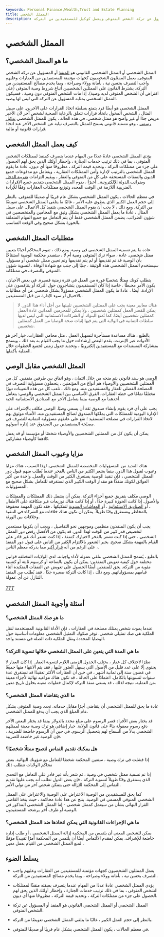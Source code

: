 ```yaml
---
keywords: Personal Finance,Wealth,Trust and Estate Planning
title: الممثل الشخصي
description: الممثل الشخصي هو المنفذ أو المسؤول عن تركة الشخص المتوفى ويعمل كوكيل للمستفيدين من التركة.
---
```


# الممثل الشخصي
## ما هو الممثل الشخصي؟

الممثل الشخصي أو الممثل الشخصي القانوني هو [المنفذ](/executor) أو المسؤول عن تركة الشخص المتوفى. يعمل الممثلون الشخصيون كجهات مؤتمنة للمستفيدين من العقارات وعليهم واجب التصرف بحسن نية ، بأمانة وولاء وصراحة ، وبما يخدم مصالح المستفيدين من التركة. يشترط القانون على الممثلين الشخصيين اتباع شروط وصية المتوفى (على افتراض أن الشخص المتوفى لديه وصية). إذا مات الشخص المتوفى دون وصية ، فسيكون الممثل الشخصي بمثابة المسؤول عن التركة التي ليس لها وصية.

الممثل الشخصي هو أيضًا فرد يتمتع بسلطة اتخاذ القرارات على الآخرين. على سبيل المثال ، الشخص المخول باتخاذ قرارات تتعلق بالرعاية الصحية لشخص آخر لأن الأخير مريض جدًا أو غير واضح هو ممثل شخصي. في هذه الحالة ، يكون للممثل الشخصي [توكيل رسمي](/powerofattorney) ، وهو مستند قانوني يسمح للممثل بالتصرف نيابة عن الشخص الآخر عند اتخاذ قرارات قانونية أو مالية.

## كيف يعمل الممثل الشخصي

يؤدي الممثل الشخصي عادةً عددًا من المهام عندما يتصرف كمنفذ لممتلكات الشخص المتوفى ، بما في ذلك ترتيب خدمات الجنازة ، وإخطار أولئك الذين يحق لهم الحصول على جزء من ممتلكات التركة ، وتحديد قيمة التركة ، مطروحًا منها أي ديون. عادة ما يقوم الممثل الشخصي بالترتيب لإدارة وأمن الممتلكات العقارية ، ويتعامل مع مدفوعات جميع الديون والنفقات المستحقة على كل من المتوفى والعقار ، ويقيم التزامات [ضريبة الدخل وضرائب الدولة](/estatetax) [الإلكترونية .](/estatetax) أخيرًا ، يقوم الممثل الشخصي بتقديم جميع الإقرارات الضريبية اللازمة في الوقت المحدد وتوزيع ممتلكات العقارات وفقًا للإرادة.

في معظم الحالات ، يكون الممثل الشخصي بشكل عام قريبًا أو صديقًا للمتوفى. بالنظر إلى حجم العمل الكبير الذي ينطوي عليه الأمر ، غالبًا ما يتلقى الممثل الشخصي تعويضًا من التركة. ومع ذلك ، لا يجب أن يقوم الممثل الشخصي بتنفيذ كل الأعمال. على سبيل المثال ، عادةً ما يعمل الممثل الشخصي بشكل وثيق مع المحامين والمتخصصين في شؤون الضرائب. يضمن الممثل الشخصي فقط أن يتم التعامل مع جميع المهام المتعلقة بالحوزة بشكل صحيح وفي الوقت المناسب.

## متطلبات الممثل الشخصي

عادة ما يتم تسمية الممثل الشخصي في وصية. ومع ذلك ، تقوم المحاكم أحيانًا بتعيين ممثل شخصي. عادة ، سواء ترك المتوفى وصية أم لا ، ستصدر محكمة الوصية استنتاجًا بأن الوصية قد تم تقديمها أو لم يتم تقديمها وتم تعيين ممثل شخصي أو مسؤول. سيستخدم الممثل الشخصي هذه الوثيقة ، جنبًا إلى جنب مع شهادة الوفاة ، لتسوية شؤون المتوفى والتصرف في ممتلكاته.

يتطلب كونك ممثلًا شخصيًا فورة من العمل في فترة زمنية قصيرة. في بعض الأحيان ، يكون الأمر محبطًا ، خاصة إذا كان المستفيدون يتشاجرون حول التركة أو يتنافسون على الإرادة. أيضًا ، عادةً ما يكون الممثل الشخصي مسؤولاً بشكل شخصي عن أي مطالبات بالاحتيال أو سوء الإدارة من قبل المستفيدين.

> هناك معايير معينة يجب على الممثلين الشخصيين تلبيتها من أجل أداء هذا الدور. لا يمكن للقصر العمل كممثلين شخصيين ، ولا يمكن للمجرمين المدانين عادة العمل كممثلين شخصيين أيضًا. كما تُمنع البنوك أو الشركات الاستئمانية التي ليس لديها سلطات ائتمانية في الولاية التي يتم فيها إثبات صحة الوصايا من العمل كممثلين شخصيين.

>

بالطبع ، هناك مساعدة مستأجرة لتسهيل العمل ، مثل محامي العقارات. خيار آخر هو الأدوات عبر الإنترنت. يقدم البعض إرشادات حول ما يجب القيام به بعد ذلك ، ويسمح بمشاركة المستندات مع المستفيدين إلكترونيًا ، وتحديد جدول زمني لجميع الخطوات خلال العملية بأكملها.

## الممثل الشخصي مقابل الوصي

[الوصي](/trustee) هو سند قانوني يتم منحه من خلال ائتمان ، وهو اتفاق بين طرفين متفقين. كل من الممثلين الشخصيين والأوصياء هم أنواع من المؤتمنين ، يتحملون مسؤولية التصرف في المصلحة الفضلى للعقار والمستفيدين منه. ومع ذلك ، تلعب كل من هذه التعيينات دورًا مختلفًا تمامًا في خطة العقارات. الفرق الأساسي بين الممثل الشخصي والوصي: يتعامل أحدهما مع الوصية بينما يتعامل الآخر مع الصناديق الاستئمانية الحية.

يجب على أي فرد يقوم بإنشاء صندوق ثقة أن يسمي وصيًا. الوصي مكلف بالإشراف على الإدارة اليومية للممتلكات التي يملكها الصندوق لصالح المستفيدين منه. الأمناء موثوق بهم لاتخاذ القرارات في مصلحة المستفيد ؛ تقع على عاتقهم مسؤولية ائتمانية للتصرف في مصلحة المستفيدين من الصندوق عند إدارة أصولهم.

يمكن أن يكون كل من الممثلين الشخصيين والأوصياء شخصًا أو مؤسسة أو قد يعمل كلاهما كأوصياء مشاركين.

## مزايا وعيوب الممثل الشخصي

هناك العديد من المسؤوليات المخصصة للممثل الشخصي. لهذا السبب ، هناك مزايا وعيوب لقبول هذا الدور. بينما يشعر الكثير من الناس بالفخر عندما يُطلب منهم قبول دور الممثل الشخصي ، فإن تنفيذ الوصية يستغرق الكثير من الوقت والعمل. واحدة من أكبر العوائق لكونك منفذًا هو مقدار الوقت الكبير الذي تستغرقه للتعامل بشكل صحيح مع المسؤوليات.

الوصي مكلف بتفريق جميع أجزاء التركة. يمكن أن يشمل ذلك الممتلكات والممتلكات والأصول. إذا كانت الحوزة كبيرة جدًا ، أو إذا كانت هناك توزيعات غير متكافئة على الأطفال ، أو [الصناديق الاستئمانية](/trust) ، أو [المعاشات السنوية](/annuity) لتفكيكها ، فقد تكون المهمة محفوفة بالمخاطر وتستغرق وقتًا طويلاً. يمكن أن تكون هناك خلافات مع الشركاء في التنفيذ وخلافات بين الورثة.

يجب أن يكون المنفذون منظمين وموجهين نحو التفاصيل ، ويجب أن يكونوا مستعدين لتخصيص قدر كبير من الوقت لهذا الدور. قد يكون من الأفضل رفض دور الممثل الشخصي ، حتى إذا كنت تشعر بالفخر لاختيارك كمنفذ ، إذا كنت تشعر أنك غير قادر على القيام بالمهمة بشكل صحيح. يجبر الشعور بالالتزام الكثير من الناس على قبول دور المنفذ ، على الرغم من أنه [قرار أكبر](/trustee) مما يدركه معظم الناس.

بالطبع ، يُسمح للممثل الشخصي بتلقي عمولة لأداء واجباته. لدى الولايات المختلفة قوانين مختلفة حول كيفية تعويض المنفذين: يمكن أن يكون بالساعة أو كرسوم ثابتة أو كنسبة مئوية من التركة. يحق للمنفذين أيضًا الحصول على تعويض عن النفقات المتكبدة أثناء قيامهم بمسؤولياتهم. ومع ذلك ، إذا كانت التركة صغيرة جدًا ، فقد يُطلب من المنفذ التنازل عن أي عمولة.

<h5> <a href=""> TTT </a> </h5>

## أسئلة وأجوبة الممثل الشخصي

### ما هو صك الممثل الشخصي؟

عندما يموت شخص يمتلك مصلحة في العقارات ، فإن الأداة القانونية المستخدمة لنقل الملكية هي صك تمثيلي شخصي. توفر صكوك التمثيل الشخصي معلومات أساسية حول الوصايا المحددة ونقل الملكية ذات الصلة في مستند واحد.

### ما هي المدة التي يتعين على الممثل الشخصي خلالها تسوية التركة؟

نظرًا لاختلاف كل عقار ، يختلف الجدول الزمني اللازم لتسوية العقار. إذا كان العقار لا يحتوي إلا على عدد قليل من الأصول التي يسهل العثور عليها ، فقد يتم الانتهاء منها جميعًا في غضون ستة إلى ثمانية أشهر ، في حين أن العقارات الأكثر تعقيدًا قد تستغرق عدة سنوات لتسويتها بالكامل. اعتمادًا على الحالة ، قد تكون هناك مواعيد نهائية لأجزاء معينة من العملية. نتيجة لذلك ، قد يسعى منفذ التركة لإكمال خطوات معينة بحلول تاريخ معين.

### ما الذي يتقاضاه الممثل الشخصي؟

عادة ما يحق للممثل الشخصي أن يتقاضى أجرًا مقابل خدماته. تحدد وصية المتوفى بشكل عام المبلغ الذي يجب أن يدفع للممثل الشخصي.

قد يختار بعض الأفراد قصر الرسوم على مبلغ محدد بالدولار بينما قد يختار البعض الآخر دفع رسوم معقولة بناءً على قانون الولاية. خيار إضافي هو ترك وصية معينة لممثلهم الشخصي بدلاً من السماح لهم بتحصيل الرسوم. في حين أن الرسوم خاضعة للضريبة ، فإن الوصية غير خاضعة للضريبة.

### هل يمكنك تقديم التماس لتصبح ممثلًا شخصيًا؟

إذا فشلت في ترك وصية ، ستعين المحكمة شخصًا للتعامل مع شؤونك النهائية. بعض محاكم الولايات تتطلب ذلك

إذا تم تسمية ممثل شخصي في وصية ، ثم شعر بأنه غير قادر على التعامل مع التحدي الذي يستغرق وقتًا طويلاً لتسوية التركة ، فإن بعض الدول تطلب أنه يجب عليها تقديم التماس إلى المحكمة للإزالة حتى يتمكن شخص آخر من تولي الأمر.

كما يحق للمستفيدين من الوصية الاعتراض على الوصية والاعتراض على الممثل الشخصي المتوفى المسمى في الوصية. ينتج عن هذا عادة محاكمة ، حيث يتخذ القاضي القرار النهائي بشأن من سيعمل كممثل شخصي - إما الممثل الشخصي المذكور في الوصية أو طرف آخر يرشحه المستفيدون.

### ما هي الإجراءات القانونية التي يمكن اتخاذها ضد الممثل الشخصي؟

يمكن للشخص المعني أن يلتمس من المحكمة إزالة الممثل الشخصي ، أو طلب إدارة خاضعة للإشراف. يمكن لمقدم الالتماس أيضًا أن يلتمس من المحكمة أمرًا تقييديًا مؤقتًا لمنع الممثل الشخصي من القيام بعمل معين .

## يسلط الضوء

- يعمل الممثلون الشخصيون كجهات مؤتمنة للمستفيدين من العقارات وعليهم واجب التصرف بحسن نية ، بأمانة وولاء وصراحة ، وبما يخدم مصالح المستفيدين من التركة.

- يؤدي الممثل الشخصي عادةً عددًا من المهام عندما يتصرف بصفته منفذًا لممتلكات الشخص المتوفى ، بما في ذلك ترتيب خدمات الجنازة ، وإخطار أولئك الذين يحق لهم الحصول على جزء من ممتلكات التركة ، وتحديد قيمة التركة ، مطروحًا منها أي ديون.

- الممثل الشخصي أو الممثل الشخصي القانوني هو المنفذ أو المسؤول عن تركة الشخص المتوفى.

- بالنظر إلى حجم العمل الكبير ، غالبًا ما يتلقى الممثل الشخصي تعويضًا من التركة.

- في معظم الحالات ، يكون الممثل الشخصي بشكل عام قريبًا أو صديقًا للمتوفى.

